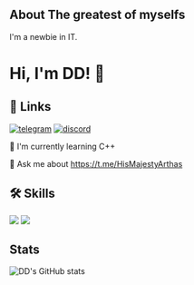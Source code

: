 
## About The greatest of myselfs
I'm a newbie in IT.


# Hi, I'm DD! 👋


## 🔗 Links

[![telegram](https://img.shields.io/badge/Telegram-2CA5E0?style=for-the-badge&logo=telegram&logoColor=white)](https://www.t.me/HisMajestyArthas)
[![discord](https://img.shields.io/badge/Discord-7289DA?style=for-the-badge&logo=discord&logoColor=white)](https://discordapp.com/users/640131257233047562/)


🧠 I'm currently learning C++

💬 Ask me about https://t.me/HisMajestyArthas


## 🛠 Skills
![](https://img.shields.io/badge/Python-3776AB?style=for-the-badge&logo=python&logoColor=white)
![](https://img.shields.io/badge/C%2B%2B-00599C?style=for-the-badge&logo=c%2B%2B&logoColor=white)


## Stats
![DD's GitHub stats](https://github-readme-stats.vercel.app/api?username=Struder6&show_icons=true&theme=transparent)
